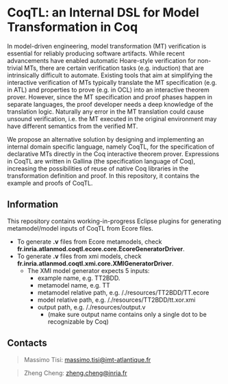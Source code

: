 CoqTL: an Internal DSL for Model Transformation in Coq
=======
In model-driven engineering, model transformation (MT) verification is essential for reliably producing software artifacts. While recent advancements have enabled automatic Hoare-style verification for non-trivial MTs, there are certain verification tasks (e.g. induction) that are intrinsically difficult to automate. Existing tools that aim at simplifying the interactive verification of MTs typically translate the MT specification (e.g. in ATL) and properties to prove (e.g. in OCL) into an interactive theorem prover. However, since the MT specification and proof phases happen in separate languages, the proof developer needs a deep knowledge of the translation logic. Naturally any error in the MT translation could cause unsound verification, i.e. the MT executed in the original environment may have different semantics from the verified MT.

We propose an alternative solution by designing and implementing an internal domain specific language, namely CoqTL, for the specification of declarative MTs directly in the Coq interactive theorem prover.  Expressions in CoqTL are written in Gallina (the specification language of Coq), increasing the possibilities of reuse of native Coq libraries in the transformation definition and proof. In this repository, it contains the example and proofs of CoqTL.

Information
------
This repository contains working-in-progress Eclipse plugins for generating metamodel/model inputs of CoqTL from Ecore files.
* To generate **.v** files from Ecore metamodels, check **fr.inria.atlanmod.coqtl.ecore.core.EcoreGeneratorDriver**.
* To generate **.v** files from xmi models, check **fr.inria.atlanmod.coqtl.xmi.core.XMIGeneratorDriver**.
  * The XMI model generator expects 5 inputs:
    * example name, e.g. TT2BDD.
    * metamodel name, e.g. TT
    * metamodel relative path, e.g. /./resources/TT2BDD/TT.ecore
    * model relative path, e.g. /./resources/TT2BDD/tt.xor.xmi
    * output path, e.g. /./resources/output.v 
      * (make sure output name contains only a single dot to be recognizable by Coq)
    

Contacts
------
> Massimo Tisi: massimo.tisi@imt-atlantique.fr

> Zheng Cheng: zheng.cheng@inria.fr